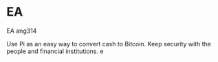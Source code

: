 # EA
EA ang314


Use Pi as an easy way to convert cash to Bitcoin. Keep security with the people and financial institutions. e

